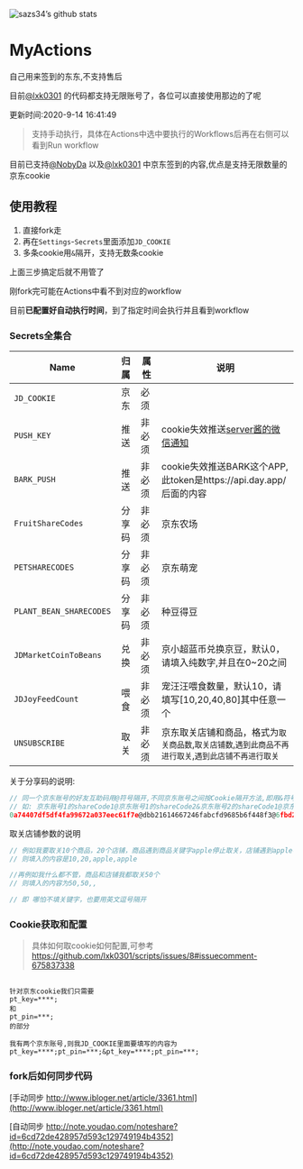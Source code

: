 ![sazs34’s github stats](https://github-readme-stats.vercel.app/api?username=sazs34&show_icons=true&theme=merko)

# MyActions
自己用来签到的东东,不支持售后

目前[@lxk0301](https://github.com/lxk0301) 的代码都支持无限账号了，各位可以直接使用那边的了呢

更新时间:2020-9-14 16:41:49

> 支持手动执行，具体在Actions中选中要执行的Workflows后再在右侧可以看到Run workflow


目前已支持[@NobyDa](https://github.com/NobyDa) 以及[@lxk0301](https://github.com/lxk0301) 中京东签到的内容,优点是支持无限数量的京东cookie

## 使用教程

1. 直接fork走
2. 再在`Settings`-`Secrets`里面添加`JD_COOKIE`
3. 多条cookie用`&`隔开，支持无数条cookie

上面三步搞定后就不用管了

刚fork完可能在Actions中看不到对应的workflow

目前**已配置好自动执行时间**，到了指定时间会执行并且看到workflow

### Secrets全集合

| Name                    |  归属  | 属性   | 说明                                                         |
| ----------------------- | :----: | ------ | ------------------------------------------------------------ |
| `JD_COOKIE`             |  京东  | 必须   |                                                              |
| `PUSH_KEY`              |  推送  | 非必须 | cookie失效推送[server酱的微信通知](http://sc.ftqq.com/3.version) |
| `BARK_PUSH`             |  推送  | 非必须 | cookie失效推送BARK这个APP,此token是https://api.day.app/后面的内容 |
| `FruitShareCodes`       | 分享码 | 非必须 | 京东农场                                                     |
| `PETSHARECODES`         | 分享码 | 非必须 | 京东萌宠                                                     |
| `PLANT_BEAN_SHARECODES` | 分享码 | 非必须 | 种豆得豆                                                     |
| `JDMarketCoinToBeans`   |  兑换  | 非必须 | 京小超蓝币兑换京豆，默认0，请填入纯数字,并且在0~20之间       |
| `JDJoyFeedCount`        |  喂食  | 非必须 | 宠汪汪喂食数量，默认10，请填写[10,20,40,80]其中任意一个      |
| `UNSUBSCRIBE`           |  取关  | 非必须 | 京东取关店铺和商品，格式为`取关商品数`,`取关店铺数`,`遇到此商品不再进行取关`,`遇到此店铺不再进行取关`      |

关于分享码的说明:

```javascript
// 同一个京东账号的好友互助码用@符号隔开,不同京东账号之间按Cookie隔开方法,即用&符号隔开,下面给一个示例
// 如: 京东账号1的shareCode1@京东账号1的shareCode2&京东账号2的shareCode1@京东账号2的shareCode2
0a74407df5df4fa99672a037eec61f7e@dbb21614667246fabcfd9685b6f448f3@6fbd26cc27ac44d6a7fed34092453f77@61ff5c624949454aa88561f2cd721bf6&6fbd26cc27ac44d6a7fed34092453f77@61ff5c624949454aa88561f2cd721bf6
```

取关店铺参数的说明

```javascript
// 例如我要取关10个商品，20个店铺，商品遇到商品关键字apple停止取关，店铺遇到apple不再取关
// 则填入的内容是10,20,apple,apple

//再例如我什么都不管，商品和店铺我都取关50个
// 则填入的内容为50,50,,

// 即 哪怕不填关键字，也要用英文逗号隔开
```

### Cookie获取和配置

> 具体如何取cookie如何配置,可参考 https://github.com/lxk0301/scripts/issues/8#issuecomment-675837338

```

针对京东cookie我们只需要
pt_key=****;
和
pt_pin=***;
的部分

我有两个京东账号,则我JD_COOKIE里面要填写的内容为
pt_key=****;pt_pin=***;&pt_key=****;pt_pin=***;
```

### fork后如何同步代码

[手动同步 http://www.ibloger.net/article/3361.html](http://www.ibloger.net/article/3361.html)

[自动同步 http://note.youdao.com/noteshare?id=6cd72de428957d593c129749194b4352](http://note.youdao.com/noteshare?id=6cd72de428957d593c129749194b4352)

